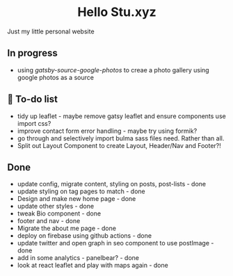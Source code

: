 <h1 align="center">
  Hello Stu.xyz
</h1>
<p>Just my little personal website</p>

## In progress

- using _gatsby-source-google-photos_ to creae a photo gallery using google photos as a source

## 🚀 To-do list

- tidy up leaflet - maybe remove gatsy leaflet and ensure components use import css?
- improve contact form error handling - maybe try using formik?
- go through and selectively import bulma sass files need. Rather than all.
- Split out Layout Component to create Layout, Header/Nav and Footer?!

## Done

- update config, migrate content, styling on posts, post-lists - done
- update styling on tag pages to match - done
- Design and make new home page - done
- update other styles - done
- tweak Bio component - done
- footer and nav - done
- Migrate the about me page - done
- deploy on firebase using github actions - done
- update twitter and open graph in seo component to use postImage - done
- add in some analytics - panelbear? - done
- look at react leaflet and play with maps again - done

